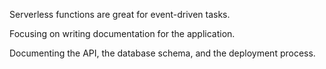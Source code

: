 Serverless functions are great for event-driven tasks.

Focusing on writing documentation for the application.

Documenting the API, the database schema, and the deployment process.
